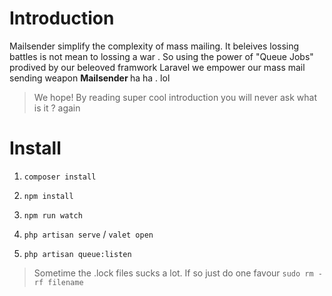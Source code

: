 # Introduction

<a id="Introduction"></a>

Mailsender simplify the complexity of mass mailing. It beleives lossing battles is not mean to lossing a war . So using the power of "Queue Jobs" prodived by our beleoved framwork Laravel we empower our mass mail sending weapon <b> Mailsender </b> ha ha . lol

> We hope! By reading super cool introduction you will never ask what is it ? again

# Install

<a id="Install">

1. `composer install`

2. `npm install`

3. `npm run watch`

4. `php artisan serve` / `valet open`

5. `php artisan queue:listen`

> Sometime the .lock files sucks a lot. If so just do one favour `sudo rm -rf filename`
